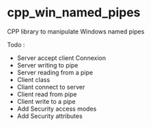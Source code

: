# cpp_win_named_pipes
CPP library to manipulate Windows named pipes

Todo :
- Server accept client Connexion
- Server writing to pipe
- Server reading from a pipe
- Client class
- Cliant connect to server
- Client read from pipe
- Client write to a pipe
- Add Security access modes
- Add Security attributes
